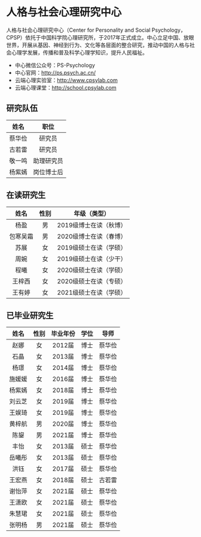 # 人格与社会心理研究中心

人格与社会心理研究中心（Center for Personality and Social Psychology，CPSP）依托于中国科学院心理研究所，于2017年正式成立。中心立足中国、放眼世界，开展从基因、神经到行为、文化等各层面的整合研究，推动中国的人格与社会心理学发展，传播和普及科学心理学知识，提升人民福祉。

- 中心微信公众号：PS-Psychology
- 中心官网：http://ps.psych.ac.cn/
- 云端心理实验室：http://www.cpsylab.com
- 云端心理课堂：http://school.cpsylab.com

## 研究队伍

|姓名|职位|
| :-: | :-: |
|蔡华俭|研究员|
|古若雷|研究员|
|敬一鸣|助理研究员|
|杨紫嫣|岗位博士后|

## 在读研究生

|姓名|性别|年级（类型）|
| :-: | :-: | :-: |
|杨盈|男|2019级博士在读（秋博）|
|包寒吴霜|男|2020级博士在读（春博）|
|苏展|女|2019级硕士在读（学硕）|
|周婉|女|2019级硕士在读（少干）|
|程曦|女|2020级硕士在读（学硕）|
|王梓西|女|2020级硕士在读（专硕）|
|王有婷|女|2021级硕士在读（学硕）|

## 已毕业研究生

|姓名|性别|毕业年份|学位|导师|
| :-: | :-: | :-: | :-: | :-: |
|赵娜|女|2012届|博士|蔡华俭|
|石晶|女|2013届|博士|蔡华俭|
|杨璟|女|2014届|博士|蔡华俭|
|施媛媛|女|2016届|博士|蔡华俭|
|杨紫嫣|女|2018届|博士|蔡华俭|
|刘云芝|女|2019届|博士|蔡华俭|
|王娱琦|女|2019届|博士|蔡华俭|
|黄梓航|男|2020届|博士|蔡华俭|
|陈鋆|男|2021届|博士|蔡华俭|
|丰怡|女|2013届|硕士|蔡华俭|
|岳曦彤|女|2013届|硕士|蔡华俭|
|洪钰|女|2017届|硕士|蔡华俭|
|王宏燕|女|2018届|硕士|古若雷|
|谢怡萍|女|2021届|硕士|蔡华俭|
|王潇欧|女|2021届|硕士|蔡华俭|
|朱慧珺|女|2021届|硕士|蔡华俭|
|张明杨|男|2021届|硕士|蔡华俭|
